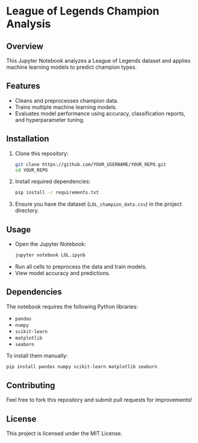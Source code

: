# League of Legends Champion Analysis

## Overview
This Jupyter Notebook analyzes a League of Legends dataset and applies machine learning models to predict champion types.

## Features
- Cleans and preprocesses champion data.
- Trains multiple machine learning models.
- Evaluates model performance using accuracy, classification reports, and hyperparameter tuning.

## Installation
1. Clone this repository:
   ```bash
   git clone https://github.com/YOUR_USERNAME/YOUR_REPO.git
   cd YOUR_REPO
   ```
2. Install required dependencies:
   ```bash
   pip install -r requirements.txt
   ```
3. Ensure you have the dataset (`LOL_champion_data.csv`) in the project directory.

## Usage
- Open the Jupyter Notebook:
  ```bash
  jupyter notebook LOL.ipynb
  ```
- Run all cells to preprocess the data and train models.
- View model accuracy and predictions.

## Dependencies
The notebook requires the following Python libraries:
- `pandas`
- `numpy`
- `scikit-learn`
- `matplotlib`
- `seaborn`

To install them manually:
```bash
pip install pandas numpy scikit-learn matplotlib seaborn
```

## Contributing
Feel free to fork this repository and submit pull requests for improvements!

## License
This project is licensed under the MIT License.

